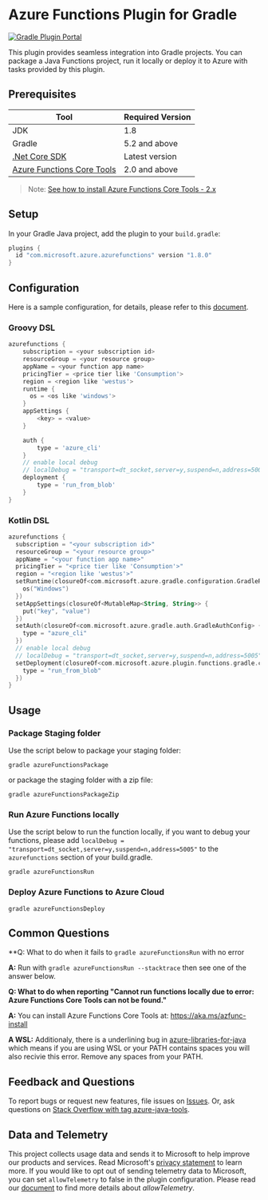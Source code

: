 # Azure Functions Plugin for Gradle
[![Gradle Plugin Portal](https://img.shields.io/maven-metadata/v.svg?colorB=007ec6&label=Azure+Functions+Plugin+for+Gradle&metadataUrl=https%3A%2F%2Fplugins.gradle.org%2Fm2%2Fcom%2Fmicrosoft%2Fazure%2Fazure-functions-gradle-plugin%2Fmaven-metadata.xml)](https://plugins.gradle.org/plugin/com.microsoft.azure.azurefunctions)

This plugin provides seamless integration into Gradle projects. You can package a Java Functions project, run it locally or deploy it to Azure with tasks provided by this plugin.

## Prerequisites

Tool | Required Version
---|---
JDK | 1.8
Gradle | 5.2 and above
[.Net Core SDK](https://www.microsoft.com/net/core) | Latest version
[Azure Functions Core Tools](https://www.npmjs.com/package/azure-functions-core-tools) | 2.0 and above
>Note: [See how to install Azure Functions Core Tools - 2.x](https://aka.ms/azfunc-install)


## Setup
In your Gradle Java project, add the plugin to your `build.gradle`:
```groovy
plugins {
  id "com.microsoft.azure.azurefunctions" version "1.8.0"
}
```

## Configuration
Here is a sample configuration, for details, please refer to this [document](https://github.com/microsoft/azure-gradle-plugins/wiki/Configuration).
### Groovy DSL
```groovy
azurefunctions {
    subscription = <your subscription id>
    resourceGroup = <your resource group>
    appName = <your function app name>
    pricingTier = <price tier like 'Consumption'>
    region = <region like 'westus'>
    runtime {
      os = <os like 'windows'>
    }
    appSettings {
        <key> = <value>
    }

    auth {
        type = 'azure_cli'
    }
    // enable local debug
    // localDebug = "transport=dt_socket,server=y,suspend=n,address=5005"
    deployment {
        type = 'run_from_blob'
    }
}
```

### Kotlin DSL
```kotlin
azurefunctions {
  subscription = "<your subscription id>"
  resourceGroup = "<your resource group>"
  appName = "<your function app name>"
  pricingTier = "<price tier like 'Consumption'>"
  region = "<region like 'westus'>"
  setRuntime(closureOf<com.microsoft.azure.gradle.configuration.GradleRuntimeConfig> {
    os("Windows")
  })
  setAppSettings(closureOf<MutableMap<String, String>> {
    put("key", "value")
  })
  setAuth(closureOf<com.microsoft.azure.gradle.auth.GradleAuthConfig> {
    type = "azure_cli"
  })
  // enable local debug
  // localDebug = "transport=dt_socket,server=y,suspend=n,address=5005"
  setDeployment(closureOf<com.microsoft.azure.plugin.functions.gradle.configuration.deploy.Deployment> {
    type = "run_from_blob"
  })
}
```

## Usage

### Package Staging folder
Use the script below to package your staging folder:

```shell
gradle azureFunctionsPackage
```
or package the staging folder with a zip file:

```shell
gradle azureFunctionsPackageZip
```
### Run Azure Functions locally
Use the script below to run the function locally, if you want to debug your functions, please add `localDebug = "transport=dt_socket,server=y,suspend=n,address=5005"` to the `azurefunctions` section of your build.gradle.

```shell
gradle azureFunctionsRun
```
### Deploy Azure Functions to Azure Cloud
```shell
gradle azureFunctionsDeploy
```

## Common Questions

**Q: What to do when it fails to `gradle azureFunctionsRun` with no error

**A:** Run with `gradle azureFunctionsRun --stacktrace` then see one of the answer below.


**Q: What to do when reporting "Cannot run functions locally due to error: Azure Functions Core Tools can not be found."**

**A:** You can install Azure Functions Core Tools at: https://aka.ms/azfunc-install

**A WSL:**
Additionaly, there is a underlining bug in [azure-libraries-for-java](https://github.com/Azure/azure-libraries-for-java/issues/1437) which means if you are using WSL or your PATH contains spaces you will also recivie this error. Remove any spaces from your PATH.

## Feedback and Questions
To report bugs or request new features, file issues on [Issues](https://github.com/microsoft/azure-gradle-plugins/issues). Or, ask questions on [Stack Overflow with tag azure-java-tools](https://stackoverflow.com/questions/tagged/azure-java-tools).

## Data and Telemetry
This project collects usage data and sends it to Microsoft to help improve our products and services.
Read Microsoft's [privacy statement](https://privacy.microsoft.com/en-us/privacystatement) to learn more.
If you would like to opt out of sending telemetry data to Microsoft, you can set `allowTelemetry` to false in the plugin configuration.
Please read our [document](https://github.com/microsoft/azure-gradle-plugins/wiki/Configuration) to find more details about *allowTelemetry*.
